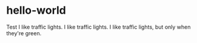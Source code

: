 # hello-world
Test
I like traffic lights.
I like traffic lights.
I like traffic lights,
but only when they're green.
